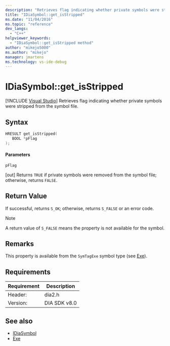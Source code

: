 ```yaml
---
description: "Retrieves flag indicating whether private symbols were stripped from the symbol file."
title: "IDiaSymbol::get_isStripped"
ms.date: "11/04/2016"
ms.topic: "reference"
dev_langs:
  - "C++"
helpviewer_keywords:
  - "IDiaSymbol::get_isStripped method"
author: "mikejo5000"
ms.author: "mikejo"
manager: jmartens
ms.technology: vs-ide-debug
---
```

# IDiaSymbol::get_isStripped

 [!INCLUDE [Visual Studio](~/includes/applies-to-version/vs-windows-only.md)]
Retrieves flag indicating whether private symbols were stripped from the symbol file.

## Syntax

```C++
HRESULT get_isStripped(
   BOOL *pFlag
);
```

#### Parameters
 `pFlag`

[out] Returns `TRUE` if private symbols were removed from the symbol file; otherwise, returns `FALSE`.

## Return Value
 If successful, returns `S_OK`; otherwise, returns `S_FALSE` or an error code.

> [!NOTE]
> A return value of `S_FALSE` means the property is not available for the symbol.

## Remarks
 This property is available from the `SymTagExe` symbol type (see [Exe](../../debugger/debug-interface-access/exe.md)).

## Requirements

|Requirement|Description|
|-----------------|-----------------|
|Header:|dia2.h|
|Version:|DIA SDK v8.0|

## See also
- [IDiaSymbol](../../debugger/debug-interface-access/idiasymbol.md)
- [Exe](../../debugger/debug-interface-access/exe.md)
